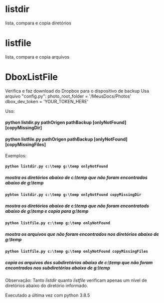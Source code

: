 # listdir
lista, compara e copia diretórios

# listfile
lista, compara e copia arquivos

# DboxListFile
Verifica e faz download do Dropbox para o dispositivo de backup
Usa arquivo "config.py":
    photo_root_folder = '/MeusDocs/Photos'  
    dbox_dev_token = 'YOUR_TOKEN_HERE'


Uso:
#### python listdir.py pathOrigen pathBackup \[onlyNotFound\] \[copyMissingDir\]

#### python listfile.py pathOrigen pathBackup \[onlyNotFound\] \[copyMissingFiles\]


Exemplos:

#### `python listdir.py c:\temp g:\temp onlyNotFound`
##### mostra os diretórios abaixo de c:\temp que não foram encontrados abaixo de g:\temp

#### `pyhton listdir.py c:\temp g:\temp onlyNotFound copyMissingDir`
##### mostra os diretórios abaixo de c:\temp que não foram encontratods abaixo de g:\temp e copia para g:\temp

#### `python listfile.py c:\temp g:\temp onlyNotFound`
##### mostra os arquivos que não foram encontrados nos diretórios abaixo de g:\temp

#### `python listfile.py c:\temp g:\temp onlyNotFound copyMissingFiles`
##### copia os arquivos dos subdiretórios abaixo de c:\temp que não foram encontrados nos subdiretórios abaixo de g:\temp


Observação: Tanto _listdir_ quanto _listfile_ verificam apenas um nível de diretórios abaixo do diretório informado.


Executado a última vez com python 3.8.5
